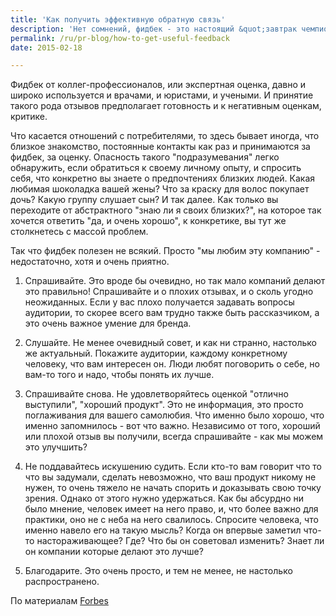 ```yaml
---
title: 'Как получить эффективную обратную связь'
description: 'Нет сомнений, фидбек - это настоящий &quot;завтрак чемпионов&quot;. И &quot;чемпионы&quot; бизнеса не просто принимают и анализируют фидбек, они активно его ищут.'
permalink: /ru/pr-blog/how-to-get-useful-feedback
date: 2015-02-18

---
```


Фидбек от коллег-профессионалов, или экспертная оценка, давно и широко используется и врачами, и юристами, и учеными. И принятие такого рода отзывов предполагает готовность и к негативным оценкам, критике.

Что касается отношений с потребителями, то здесь бывает иногда, что близкое знакомство, постоянные контакты как раз и принимаются за фидбек, за оценку. Опасность такого "подразумевания" легко обнаружить, если обратиться к своему личному опыту, и спросить себя, что конкретно вы знаете о предпочтениях близких людей. Какая любимая шоколадка вашей жены? Что за краску для волос покупает дочь? Какую группу слушает сын? И так далее. Как только вы переходите от абстрактного "знаю ли я своих близких?", на которое так хочется ответить "да, и очень хорошо", к конкретике, вы тут же столкнетесь с массой проблем.

Так что фидбек полезен не всякий. Просто "мы любим эту компанию" - недостаточно, хотя и очень приятно.

1. Спрашивайте. Это вроде бы очевидно, но так мало компаний делают это правильно! Спрашивайте и о плохих отзывах, и о сколь угодно неожиданных. Если у вас плохо получается задавать вопросы аудитории, то скорее всего вам трудно также быть рассказчиком, а это очень важное умение для бренда.

2. Слушайте. Не менее очевидный совет, и как ни странно, настолько же актуальный. Покажите аудитории, каждому конкретному человеку, что вам интересен он. Люди любят поговорить о себе, но вам-то того и надо, чтобы понять их лучше.

3. Спрашивайте снова. Не удовлетворяйтесь оценкой "отлично выступили", "хороший продукт". Это не информация, это просто поглаживания для вашего самолюбия. Что именно было хорошо, что именно запомнилось - вот что важно. Независимо от того, хороший или плохой отзыв вы получили, всегда спрашивайте - как мы можем это улучшить?

4. Не поддавайтесь искушению судить. Если кто-то вам говорит что то что вы задумали, сделать невозможно, что ваш продукт никому не нужен, то очень тяжело не начать спорить и доказывать свою точку зрения. Однако от этого нужно удержаться. Как бы абсурдно ни было мнение, человек имеет на него право, и, что более важно для практики, оно не с неба на него свалилось. Спросите человека, что именно навело его на такую мысль? Когда он впервые заметил что-то настораживающее? Где? Что бы он советовал изменить? Знает ли он компании которые делают это лучше?

5. Благодарите.  Это очень просто, и тем не менее, не настолько распространено.

По материалам <a href="http://www.forbes.com/sites/rodgerdeanduncan/2015/03/03/5-steps-to-feedback-that-really-helps-you-get-better/3/">Forbes</a>

